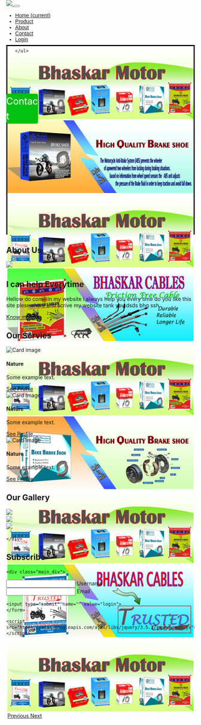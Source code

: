 <!DOCTYPE html>
<html>
<head>
	<title>BHASKAR MOTOR</title>
	 <meta charset="utf-8">
  <meta name="viewport" content="width=device-width, initial-scale=1">
  <link rel="stylesheet" href="https://maxcdn.bootstrapcdn.com/bootstrap/4.5.2/css/bootstrap.min.css">
  <link rel="stylesheet" type="text/css" href="css/style.css">
<link rel="preconnect" href="https://fonts.gstatic.com">
<link href="https://fonts.googleapis.com/css2?family=Big+Shoulders+Stencil+Text:wght@500&display=swap" rel="stylesheet">
</head>

<body>
	<nav id="bhk" class="navbar navbar-expand-lg navbar-dark bg-dark" style="position: fixed; width: 100%; z-index: 12; font-family: 'Amaranth', sans-serif;top: 0px;">
  <a class="navbar-brand" href="#"> <img style="width: 120px;" src="image/bkp.png"> </a>
  <button class="navbar-toggler" type="button" data-toggle="collapse" data-target="#navbarSupportedContent" aria-controls="navbarSupportedContent" aria-expanded="false" aria-label="Toggle navigation">
    <span class="navbar-toggler-icon"></span>
  </button>
  <style>  
   #navbarSupportedContent a:hover{
    box-shadow: 0 0 5px #fff0,
               0 0 5px #fff;
   transition: 0.3s solid;
   color: white;

   }
   .main_div{
    width: 100%;
    height: 100%;
    position: relative;
    color: black;
    margin-bottom: 10px;
  }

  .box{
    margin: 0% 25%;
    width: 50vw;
    position: absolute;
    /*left: 33%;
    top: 75px;*/
    box-shadow: 0 0 5px #5B5A5A,
               0 0 5px #737373;
    padding: 50px;
    border-radius: 10px;
    color: black;
    font-family: 'Oswald', sans-serif;
  }

  
  .box .inputBox{
    position: relative;
    font-family: 'Oswald', sans-serif;
  }

  .box .inputBox input{
      width: 100%;
      padding: 5px;
      letter-spacing: 1px;
      margin-bottom: 20px;
      border: none;
      border-bottom: 1px solid black;
      background: transparent;
      outline: none;
      color: #305E07;
      font-family: 'Ubuntu', sans-serif;
      font-size: 14px;
  }
  .box .inputBox input:focus ~ label,
  .box .inputBox input:valid ~ label{
    top: -20px;
    left: 0;
    color: #03a9f4;
    font-size: 12px;

  }

  

  .box .inputBox label{
    position: absolute;
    top: 0;
    left: 0;
    letter-spacing: 1px;
    padding: 5px 0;
    font-size: 15px;
    transition: 0.5s;
    color: black;
    font-family: 'Oswald', sans-serif;
  }
  .box input[type="submit"]{
    background: transparent;
    border: none;
    outline: none;
    color: #fff;
    background: #03a9f4;
    padding: 8px 16px;
    border-radius: 5px;
    font-size: 15px;
    font-family: 'Oswald', sans-serif;

   
  }

  .box input[type="submit"]:hover{
    background: #035EF4;
    }


  </style>

  <div class="collapse navbar-collapse" id="navbarSupportedContent" >
    <ul class="navbar-nav ml-auto">
      <li class="nav-item active">
        <a class="nav-link" href="index.php">Home <span class="sr-only">(current)</span></a>
      </li>
      <li class="nav-item">
        <a class="nav-link" href="item.php">Product</a>
      </li>
      <li class="nav-item">
        <a class="nav-link" href="about.php">About</a>
              </li>
      <li class="nav-item">
        <a class="nav-link" href="#">Contact</a>
      </li>
       <li class="nav-item">
        <a class="nav-link" href="login.php">Login</a>
      </li>

    </ul>
   
  </div>
</nav>


  
  <!-- The slideshow -->
<div id="carouselExampleControls" class="carousel slide" data-ride="carousel" style="margin:0px;max-height: 500px;  border: 3px  solid #000000; box-shadow: 12px;margin-top: 70px;">
  <div class="carousel-inner">
    <div class="carousel-item active">
      <img class="d-block w-100" src="all.jpg" alt="First slide">
    </div>
    <div class="carousel-item">
      <img class="d-block w-100" src="brake.jpg" alt="Second slide">
    </div>
    <div class="carousel-item">
      <img class="d-block w-100" src="all.jpg" alt="Third slide">
    </div>
    <div class="carousel-item">
      <img class="d-block w-100" src="cablem.jpg" alt="Third slide">
    </div>
    <div class="carousel-item">
      <img class="d-block w-100" src="all.jpg" alt="Third slide">
    </div>
    <div class="carousel-item">
      <img class="d-block w-100" src="brakes.jpg" alt="Third slide">
    </div>
    <div class="carousel-item">
      <img class="d-block w-100" src="all.jpg" alt="Third slide">
    </div>
    <div class="carousel-item">
      <img class="d-block w-100" src="tcable.jpg" alt="Third slide">
    </div>
    <div class="carousel-item">
      <img class="d-block w-100" src="all.jpg" alt="Third slide">
    </div>
  </div>
  <a class="carousel-control-prev" href="#carouselExampleControls" role="button" data-slide="prev">
    <span class="carousel-control-prev-icon" aria-hidden="true"></span>
    <span class="sr-only">Previous</span>
  </a>
  <a class="carousel-control-next" href="#carouselExampleControls" role="button" data-slide="next">
    <span class="carousel-control-next-icon" aria-hidden="true"></span>
    <span class="sr-only">Next</span>
  </a>
</div>
<div id="con"><a class="vb" style="text-decoration: none; color:white ; position: fixed;z-index: 2;margin-bottom: 50%;background-color: #02C110;border-radius: 5px; top: 250px;line-height: 40px;width: 85px;align-items: center;font-size: 25px;" href="contact.php">Contact</a></div>
  
  <!-- Left and right controls -->
  <a class="carousel-control-prev" href="#demo" data-slide="prev">
    <span class="carousel-control-prev-icon"></span>
  </a>
  <a class="carousel-control-next" href="#demo" data-slide="next">
    <span class="carousel-control-next-icon"></span>
  </a>
</div>

<section class="my-5">
	<div>
		<h2 class="text-center">About Us</h2>
	</div>
<div class="container-fluid">
 <div class="row">
    <div class="col-lg-6 col-md-6 col-12">
    	<img src="image/m (4).jpg" class="img-fluid aboutimg">
    </div>
    <div class="col-lg-6 col-md-6 col-12">
    	<h2>I can help Everytime</h2>
    	<p class="py-3">Hellow do come in my website i always help you 
    	   every time do you like this site plese shere 
           and scrive my website tank you dsds bhg ssh</p>
           <a href="about.php" class="btn btn-success">Know more</a>
    </div>
 </div>
</div>
</section>

<section class="my-5">
	<div>
		<h2 class="text-center">Our Servies</h2>
	</div>
	<div class="container-fluid">
		<div class="row">
			<div class="col-lg-4 col-mg-4 col-12">
				<div class="card">
                 <img class="card-img-top" src="image/m (5).jpg" alt="Card image">
                <div class="card-body">
                   <h4 class="card-title">Nature</h4>
                   <p class="card-text">Some example text.</p>
                  <a href="#" class="btn btn-primary">See Profile</a>
                </div>
               </div>
			</div>
			<div class="col-lg-4 col-mg-4 col-12">
				<div class="card">
                 <img class="card-img-top" src="image/m (6).jpg" alt="Card image">
                <div class="card-body">
                   <h4 class="card-title">Nature</h4>
                   <p class="card-text">Some example text.</p>
                  <a href="#" class="btn btn-primary">See Profile</a>
                </div>
               </div>
			</div>
			<div class="col-lg-4 col-mg-4 col-12">
				<div class="card">
                 <img class="card-img-top" src="image/m (7).jpg" alt="Card image">
                <div class="card-body">
                   <h4 class="card-title">Nature</h4>
                   <p class="card-text">Some example text.</p>
                  <a href="#" class="btn btn-primary">See Profile</a>
                </div>
               </div>
			</div>
		</div>
	</div>

</section>
<section class="my-5">
	<div>
		<h2 class="text-center">Our Gallery</h2>
	</div>
    <div class="container-fluid">
    	<div class="row">
    		<div class="col-lg-4 col-mg-4 col-12">
    			<img src="image/m (8).jpg" class="img-fluid pb-3">
    		</div>
    		<div class="col-lg-4 col-mg-4 col-12">
    			<img src="image/m (8).jpg" class="img-fluid pb-3">
    		</div>
    		<div class="col-lg-4 col-mg-4 col-12">
    			<img src="image/m (8).jpg" class="img-fluid pb-3">
    		</div>
    	</div>
    	
    </div>

</section>


<section class="my-5">
	<div>
		<h2 class="text-center">Subscribe</h2>
	</div>

	<div class="main_div">
  <div class="box">
    <form method="" action="">
    <div class="inputBox">
      <input type="text" name="username" autocomplete="off"required>
             <label> Username </label>
    </div>
    <div class="inputBox">
      <input type="Email" name="email" autocomplete="off"required>
             <label> Email </label>
    
    <input type="submit" name="" value="login"> 
    </form>
  </div>
</div>
	</section>
  
  
	



	<script src="https://ajax.googleapis.com/ajax/libs/jquery/3.5.1/jquery.min.js"></script>
  <script src="https://cdnjs.cloudflare.com/ajax/libs/popper.js/1.16.0/umd/popper.min.js"></script>
  <script src="https://maxcdn.bootstrapcdn.com/bootstrap/4.5.2/js/bootstrap.min.js"></script>

</body>
</html>
